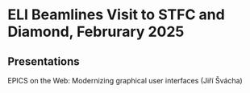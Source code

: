 # ELI Beamlines Visit to STFC and Diamond, Februrary 2025

## Presentations

EPICS on the Web: Modernizing graphical user interfaces (Jiří Švácha)
